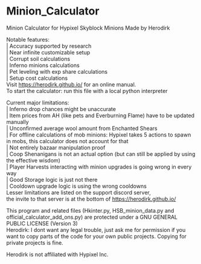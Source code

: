 # Minion_Calculator
Minion Calculator for Hypixel Skyblock Minions
Made by Herodirk

Notable features:<br>
| Accuracy supported by research <br>
| Near infinite customizable setup<br>
| Corrupt soil calculations<br>
| Inferno minions calculations<br>
| Pet leveling with exp share calculations<br>
| Setup cost calculations<br>
Visit https://herodirk.github.io/ for an online manual.<br>
To start the calculator: run this file with a local python interpreter

Current major limitations:<br>
| Inferno drop chances might be unaccurate<br>
| Item prices from AH (like pets and Everburning Flame) have to be updated manually<br>
| Unconfirmed average wool amount from Enchanted Shears<br>
| For offline calculations of mob minions: Hypixel takes 5 actions to spawn in mobs, this calculator does not account for that<br>
| Not entirely bazaar manipulation proof<br>
| Coop Shenanigans is not an actual option (but can still be applied by using the effective wisdom)<br>
| Player Harvests interacting with minion upgrades is going wrong in every way<br>
| Good Storage logic is just not there<br>
| Cooldown upgrade logic is using the wrong cooldowns<br>
Lesser limitations are listed on the support discord server,<br>
the invite to that server is at the bottom of https://herodirk.github.io/

This program and related files (Hkinter.py, HSB_minion_data.py and official_calculator_add_ons.py) are protected under a GNU GENERAL PUBLIC LICENSE (Version 3)<br>
Herodirk: I dont want any legal trouble, just ask me for permission if you want to copy parts of the code for your own public projects. Copying for private projects is fine.

Herodirk is not affiliated with Hypixel Inc.
